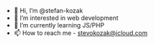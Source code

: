 - 👋 Hi, I’m @stefan-kozak
- 👀 I’m interested in web development
- 🌱 I’m currently learning JS/PHP
- 📫 How to reach me - stevokozak@icloud.com

<!---
stefan-kozak/stefan-kozak is a ✨ special ✨ repository because its `README.md` (this file) appears on your GitHub profile.
You can click the Preview link to take a look at your changes.
--->
